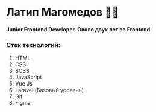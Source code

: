 # Латип Магомедов 👨‍💻
#### Junior Frontend Developer. Около двух лет во Frontend
### Стек технологий:
 1. HTML
 2. CSS
 3. SCSS
 4. JavaScript
 5. Vue Js
 6. Laravel (Базовый уровень)
 7. Git
 8. Figma 

